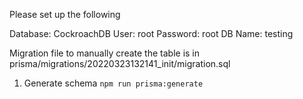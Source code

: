 Please set up the following

Database: CockroachDB
User: root
Password: root
DB Name: testing

Migration file to manually create the table is in prisma/migrations/20220323132141_init/migration.sql

1. Generate schema `npm run prisma:generate`
